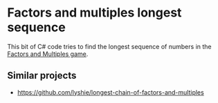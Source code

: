 # Factors and multiples longest sequence

This bit of C# code tries to find the longest sequence of numbers in the
[Factors and Multiples game](https://nrich.maths.org/factorsandmultiples).

## Similar projects

* https://github.com/lyshie/longest-chain-of-factors-and-multiples

